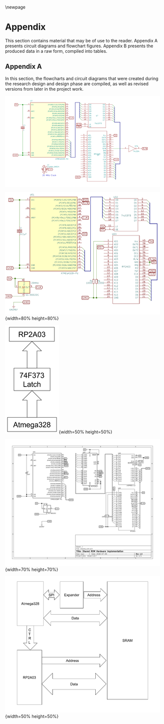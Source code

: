 \newpage

# Appendix

This section contains material that may be of use to the reader. Appendix A presents circuit diagrams and flowchart figures. Appendix B presents the produced data in a raw form, compiled into tables.

## Appendix A

In this section, the flowcharts and circuit diagrams that were created during the research design and design phase are compiled, as well as revised versions from later in the project work.

![The first iteration of the circuit, with the misplaced LE pin on the 74LS373 latch .\label{misplaced_latch}](./img/emulated_rom/emulated_rom_ver10.png)

![The second iteration of the circuit, with the corrected LE pin on the 74LS373 latch.\label{corrected_latch}](./img/emulated_rom/emulated_rom_ver20.png){width=80% height=80%}

![Block diagram of the hardware components and the communication channels of the analyzed implementation.\label{block_emulated_rom}](./img/emulated_rom/emulated_rom_block_diagram.png){width=50% height=50%}

![Circuit diagram of the cancelled shared memory implementation.\label{schem_sharedmem}](./img/shared_memory/Schem_SharedMem.png){width=70% height=70%}

![Block diagram of the hardware components and the communication channels of the cancelled shared memory implementation.\label{block_sharedmem}](./img/shared_memory/Block_SharedMem.png){width=50% height=50%}
